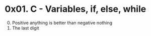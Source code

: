 # 0x01. C - Variables, if, else, while
0. Positive anything is better than negative nothing
1. The last digit
